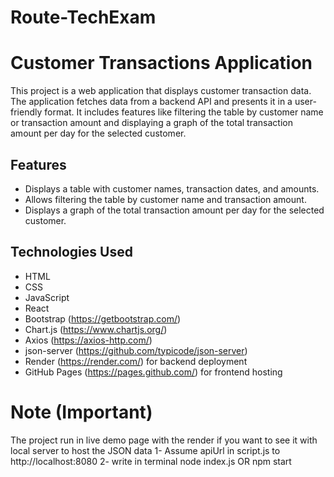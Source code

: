 # Route-TechExam
# Customer Transactions Application

This project is a web application that displays customer transaction data. The application fetches data from a backend API and presents it in a user-friendly format. It includes features like filtering the table by customer name or transaction amount and displaying a graph of the total transaction amount per day for the selected customer.

## Features

- Displays a table with customer names, transaction dates, and amounts.
- Allows filtering the table by customer name and transaction amount.
- Displays a graph of the total transaction amount per day for the selected customer.

## Technologies Used

- HTML
- CSS
- JavaScript
- React
- Bootstrap (https://getbootstrap.com/)
- Chart.js (https://www.chartjs.org/)
- Axios (https://axios-http.com/)
- json-server (https://github.com/typicode/json-server)
- Render (https://render.com/) for backend deployment
- GitHub Pages (https://pages.github.com/) for frontend hosting

# Note (Important)
The project run in live demo page with the render if you want to see it with local server to host the JSON data 
1- Assume apiUrl in script.js  to http://localhost:8080
2- write in terminal  node index.js OR npm start
